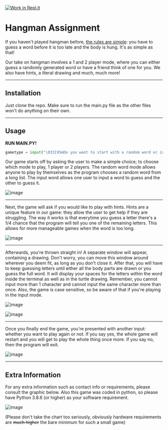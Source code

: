 [![Work in Repl.it](https://classroom.github.com/assets/work-in-replit-14baed9a392b3a25080506f3b7b6d57f295ec2978f6f33ec97e36a161684cbe9.svg)](https://classroom.github.com/online_ide?assignment_repo_id=350247&assignment_repo_type=GroupAssignmentRepo)
# Hangman Assignment

If you haven't played hangman before, [the rules are simple](https://www.youtube.com/watch?v=cGOeiQfjYPk): you have to guess a word before it is too late and the body is hung. It's as simple as that!

Our take on hangman involves a 1 and 2 player mode, where you can either guess a randomly generated word or have a friend think of one for you. We also have hints, a literal drawing and much, much more!

***

## Installation

Just clone the repo. Make sure to run the main.py file as the other files won't do anything on their own.

***

## Usage

**RUN MAIN.PY!**

```python
gametype = input("\033[95mDo you want to start with a random word or input a word? (R/I): \033[0m")
```
Our game starts off by asking the user to make a simple choice; to choose which mode to play, 1 player or 2 players. The random word mode allows anyone to play by themselves as the program chooses a random word from a long list. The input word allows one user to input a word to guess and the other to guess it.

![image](https://user-images.githubusercontent.com/74550921/105124345-f6b49480-5aa7-11eb-80eb-18ecb00eaae2.png)

***

Next, the game will ask if you would like to play with hints. Hints are a unique feature in our game: they allow the user to get help if they are struggling. The way it works is that everytime you guess a letter there's a 1/4 chance that the program will tell you one of the remaining letters. This allows for more manageable games when the word is too long.

![image](https://user-images.githubusercontent.com/74550921/105124385-0d5aeb80-5aa8-11eb-97fb-723fea9eb930.png)

***

Afterwards, you're thrown straight in! A separate window will appear, containing a drawing. Don't worry, you can move this window around wherever you deem fit, as long as you don't close it. After that, you will have to keep guessing letters until either all the body parts are drawn or you guess the full word. It will display your spaces for the letters within the word inside the terminal as well as in the turtle drawing. Remember, you cannot input more than 1 character and cannot input the same character more than once. Also, the game is case sensitive, so be aware of that if you're playing in the input mode.

![image](https://user-images.githubusercontent.com/74550921/105124449-2a8fba00-5aa8-11eb-9fe7-33c72f6c073b.png)

![image](https://user-images.githubusercontent.com/74550921/105124516-4bf0a600-5aa8-11eb-8754-2fd91a8c675f.png)

***

Once you finally end the game, you're presented with another input: whether you want to play again or not. If you say yes, the whole game will restart and you will get to play the whole thing once more. If you say no, then the program will exit.

![image](https://user-images.githubusercontent.com/74550921/105124592-6dea2880-5aa8-11eb-982b-8f72ba1d2d86.png)

***

## Extra Information

For any extra information such as contact info or requirements, please consult the graphic below.
Also this game was coded in python, so please have Python 3.8.6 (or higher) as your software requirement.

![image](https://user-images.githubusercontent.com/74550921/105125132-ac341780-5aa9-11eb-9167-f6c4e4df21e2.png)

(Please don't take the chart too seriously, obviously hardware requirements are ~~much higher~~ the bare minimum for such a small game)